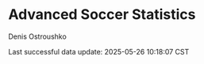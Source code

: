 # Advanced Soccer Statistics
Denis Ostroushko

<!-- gfm -->

Last successful data update: 2025-05-26 10:18:07 CST
